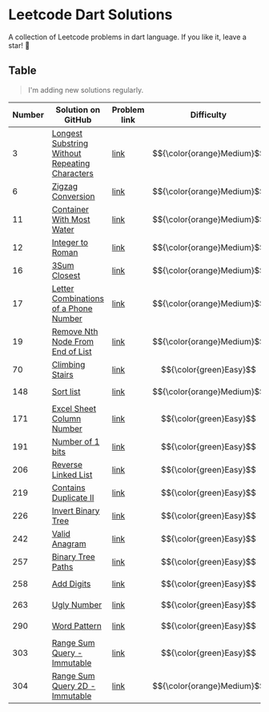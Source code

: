 # Leetcode Dart Solutions

A collection of Leetcode problems in dart language. If you like it, leave a star! 🌟

## Table

> I'm adding new solutions regularly.

| Number | Solution on GitHub                                                                                                                                                         | Problem link | Difficulty                                                                           |
| -- |-----------------------------------------------------------------------------------------------------------------------------------------------------------------------------------| -------------- |-------------------------------------------------------------------------------------------------------|
| 3 | [Longest Substring Without Repeating Characters](https://github.com/khamidjon/leetcode-dart-solutions/blob/main/solutions/0003-longest-substring-without-repeating-characters.md) | [link](https://leetcode.com/problems/longest-substring-without-repeating-characters/) | $${\color{orange}Medium}$$|
| 6 | [Zigzag Conversion](https://github.com/khamidjon/leetcode-dart-solutions/blob/main/solutions/0006-zigzag-conversion.md) | [link](https://leetcode.com/problems/zigzag-conversion/) | $${\color{orange}Medium}$$|
| 11 | [Container With Most Water](https://github.com/khamidjon/leetcode-dart-solutions/blob/main/solutions/0011-container-with-most-water.md) | [link](https://leetcode.com/problems/container-with-most-water/) | $${\color{orange}Medium}$$|
| 12 | [Integer to Roman](https://github.com/khamidjon/leetcode-dart-solutions/blob/main/solutions/0012-integer-to-roman.md) | [link](https://leetcode.com/problems/integer-to-roman/) | $${\color{orange}Medium}$$|
| 16 | [3Sum Closest](https://github.com/khamidjon/leetcode-dart-solutions/blob/main/solutions/0016-3sum-closest.md) | [link](https://leetcode.com/problems/3sum-closest/) | $${\color{orange}Medium}$$|
| 17 | [Letter Combinations of a Phone Number](https://github.com/khamidjon/leetcode-dart-solutions/blob/main/solutions/0017-letter-combinations-of-phone-number.md) | [link](https://leetcode.com/problems/letter-combinations-of-a-phone-number/) | $${\color{orange}Medium}$$|
| 19 | [Remove Nth Node From End of List](https://github.com/khamidjon/leetcode-dart-solutions/blob/main/solutions/0019-remove-nth-node-from-end.md) | [link](https://leetcode.com/problems/remove-nth-node-from-end-of-list/description/) | $${\color{orange}Medium}$$|
| 70 | [Climbing Stairs](https://github.com/khamidjon/leetcode-dart-solutions/blob/main/solutions/0070-climbing-stairs.md) | [link](https://leetcode.com/problems/climbing-stairs/) | $${\color{green}Easy}$$|
| 148 | [Sort list](https://github.com/khamidjon/leetcode-dart-solutions/blob/main/solutions/0148-sort-list.md) | [link](https://leetcode.com/problems/sort-list/) | $${\color{orange}Medium}$$|
| 171 | [Excel Sheet Column Number](https://github.com/khamidjon/leetcode-dart-solutions/blob/main/solutions/0171-excel-sheet-column-number.md) | [link](https://leetcode.com/problems/excel-sheet-column-number/) | $${\color{green}Easy}$$|
| 191 | [Number of 1 bits](https://github.com/khamidjon/leetcode-dart-solutions/blob/main/solutions/0191-number-of-1-bits.md) | [link](https://leetcode.com/problems/number-of-1-bits/) | $${\color{green}Easy}$$|
| 206 | [Reverse Linked List](https://github.com/khamidjon/leetcode-dart-solutions/blob/main/solutions/0206-reverse-linked-list.md) | [link](https://leetcode.com/problems/reverse-linked-list/) | $${\color{green}Easy}$$|
| 219 | [Contains Duplicate II](https://github.com/khamidjon/leetcode-dart-solutions/blob/main/solutions/0219-contains-duplicate-ii.md) | [link](https://leetcode.com/problems/contains-duplicate-ii/) | $${\color{green}Easy}$$|
| 226 | [Invert Binary Tree](https://github.com/khamidjon/leetcode-dart-solutions/blob/main/solutions/0226-invert-binary-tree.md) | [link](https://leetcode.com/problems/invert-binary-tree/) | $${\color{green}Easy}$$|
| 242 | [Valid Anagram](https://github.com/khamidjon/leetcode-dart-solutions/blob/main/solutions/0242-valid-anagram.md) | [link](https://leetcode.com/problems/valid-anagram/) | $${\color{green}Easy}$$|
| 257 | [Binary Tree Paths](https://github.com/khamidjon/leetcode-dart-solutions/blob/main/solutions/0257-binary-tree-paths.md) | [link](https://leetcode.com/problems/binary-tree-paths/) | $${\color{green}Easy}$$|
| 258 | [Add Digits](https://github.com/khamidjon/leetcode-dart-solutions/blob/main/solutions/0258-add-digits.md) | [link](https://leetcode.com/problems/add-digits/) | $${\color{green}Easy}$$|
| 263 | [Ugly Number](https://github.com/khamidjon/leetcode-dart-solutions/blob/main/solutions/0263-ugly-number.md) | [link](https://leetcode.com/problems/ugly-number/) | $${\color{green}Easy}$$|
| 290 | [Word Pattern](https://github.com/khamidjon/leetcode-dart-solutions/blob/main/solutions/0290-word-pattern.md) | [link](https://leetcode.com/problems/word-pattern/) | $${\color{green}Easy}$$|
| 303 | [Range Sum Query - Immutable](https://github.com/khamidjon/leetcode-dart-solutions/blob/main/solutions/0303-range-sum-query.md) | [link](https://leetcode.com/problems/range-sum-query-immutable/) | $${\color{green}Easy}$$|
| 304 | [Range Sum Query 2D - Immutable](https://github.com/khamidjon/leetcode-dart-solutions/blob/main/solutions/0304-range-sum-query-2d.md) | [link](https://leetcode.com/problems/range-sum-query-2d-immutable/) | $${\color{orange}Medium}$$|



